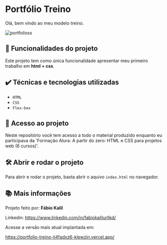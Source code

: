 # Portfólio Treino

Olá, bem vindo ao meu modelo treino.

![portfolioss](https://user-images.githubusercontent.com/123998750/222510794-5607357a-e130-4ccb-bb24-37df32fc1bf7.png)

## 🔨 Funcionalidades do projeto

Este projeto tem como única funcionalidade apresentar meu primeiro trabalho em **html + css**.

## ✔️ Técnicas e tecnologias utilizadas

- `HTML`
- `CSS`
- `Flex-box`

## 📁 Acesso ao projeto

Neste repositório você tem acesso a todo o material produzido enquanto eu participava da 'Formação Alura: A partir do zero: HTML e CSS para projetos web (6 cursos)'.

## 🛠️ Abrir e rodar o projeto

Para abrir e rodar o projeto, basta abrir o aquivo `index.html` no navegador.

## 📚 Mais informações

Projeto feito por: **Fábio Kalil**

Linkedin: https://www.linkedin.com/in/fabiokalilurllkd/

Acesse a versão mais atual implantada em:

https://portfolio-treino-li4fadxz6-klewzin.vercel.app/
